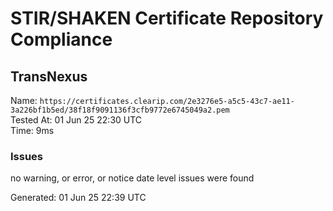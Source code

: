 # STIR/SHAKEN Certificate Repository Compliance

## TransNexus

Name: `https://certificates.clearip.com/2e3276e5-a5c5-43c7-ae11-3a226bf1b5ed/38f18f9091136f3cfb9772e6745049a2.pem`\
Tested At: 01 Jun 25 22:30 UTC\
Time: 9ms

### Issues

no warning, or error, or notice date level issues were found

Generated: 01 Jun 25 22:39 UTC